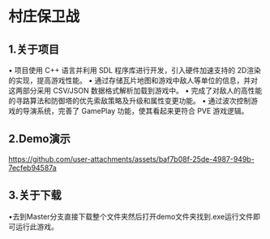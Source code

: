 # 村庄保卫战
## 1.关于项目
• 项目使用 C++ 语言并利用 SDL 程序库进行开发，引入硬件加速支持的 2D渲染的实现，提高游戏性能。
• 通过存储瓦片地图和游戏中敌人等单位的信息，并对这两部分采用
CSV/JSON 数据格式解析加载到游戏中。
• 完成了对敌人的高性能的寻路算法和防御塔的优先索敌策略及升级和属性变更功能。
• 通过波次控制游戏的导演系统，完善了 GamePlay 功能，使其看起来更符合 PVE 游戏逻辑。

## 2.Demo演示



https://github.com/user-attachments/assets/baf7b08f-25de-4987-949b-7ecfeb94587a




## 3.关于下载
•去到Master分支直接下载整个文件夹然后打开demo文件夹找到.exe运行文件即可运行此游戏。
